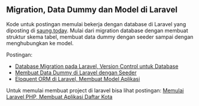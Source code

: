 ## Migration, Data Dummy dan Model di Laravel

Kode untuk postingan memulai bekerja dengan database di Laravel yang diposting di [saung.today](https://saung.today). Mulai dari migration database dengan membuat struktur skema tabel, membuat data dummy dengan seeder sampai dengan menghubungkan ke model.

Postingan:
- [Database Migration pada Laravel, Version Control untuk Database
](https://saung.today/posts/database-migration-pada-laravel-version-control-untuk-database/)
- [Membuat Data Dummy di Laravel dengan Seeder](https://saung.today/posts/membuat-data-dummy-di-laravel-dengan-seeder/)
- [Eloquent ORM di Laravel, Membuat Model Aplikasi](https://saung.today/posts/eloquent-orm-di-laravel-membuat-model-aplikasi/)

Untuk memulai membuat project di laravel bisa lihat postingan: [Memulai Laravel PHP, Membuat Aplikasi Daftar Kota](https://saung.today/posts/memulai-laravel-php-membuat-aplikasi-daftar-kota/)